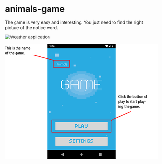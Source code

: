 # animals-game
The game is very easy and interesting. You just need to find the right picture of the notice word.

![Weather application](snapshot.png)

![animals-game](display/picture1.png)
